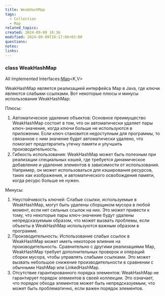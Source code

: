 ```yaml
---
title: WeakHashMap
tags:
  - Collection
  - Map
related_topics: 
created: 2024-09-09 18:16
modified: 2024-09-09T18:17:06+03:00
questions: 
notes: 
links: 
---
```

### class WeakHashMap

All Implemented Interfaces:[Map](https://docs.oracle.com/javase/8/docs/api/java/util/Map.html)<K,V>

WeakHashMap является реализацией интерфейса Map в Java, где ключи являются слабыми ссылками. Вот некоторые плюсы и минусы использования WeakHashMap:

Плюсы:

1. Автоматическое удаление объектов: Основное преимущество WeakHashMap состоит в том, что он автоматически удаляет пары ключ-значение, когда ключи больше не используются в приложении. Если ключ становится недоступным для программы, то связанное с ним значение будет автоматически удалено, что помогает предотвратить утечку памяти и улучшить производительность.
2. Гибкость использования: WeakHashMap может быть полезным при реализации специальных кэшей, где требуется динамическое добавление и удаление элементов в зависимости от использования. Например, он может использоваться для кэширования ресурсов, таких как изображения, и автоматического освобождения памяти, когда ресурс больше не нужен.

Минусы:

1. Неустойчивость ключей: Слабые ссылки, используемые в WeakHashMap, могут быть удалены сборщиком мусора в любой момент, если нет сильных ссылок на них. Это может привести к тому, что некоторые пары ключ-значение будут удалены непредсказуемым образом, что может вызвать проблемы, если объекты в WeakHashMap используются важным образом в программе.
2. Производительность: Использование слабых ссылок в WeakHashMap может иметь некоторое влияние на производительность. Сравнительно с другими реализациями Map, WeakHashMap требует дополнительных проверок и операций сборки мусора, чтобы управлять слабыми ссылками. Это может вызвать небольшое снижение производительности в сравнении с обычными HashMap или LinkedHashMap.
3. Отсутствие гарантированного порядка элементов: WeakHashMap не гарантирует порядок элементов в своей коллекции. Это означает, что порядок обхода элементов может быть непредсказуемым, что может быть проблематично, если важен порядок элементов.
